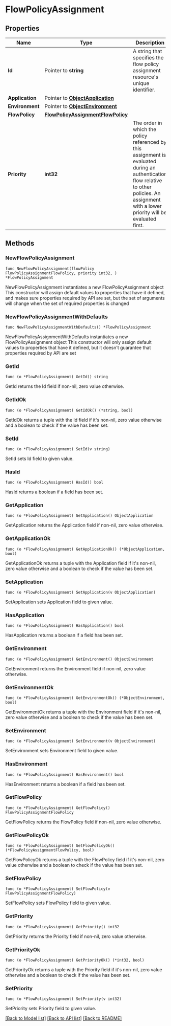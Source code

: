 # FlowPolicyAssignment

## Properties

Name | Type | Description | Notes
------------ | ------------- | ------------- | -------------
**Id** | Pointer to **string** | A string that specifies the flow policy assignment resource&#39;s unique identifier. | [optional] [readonly] 
**Application** | Pointer to [**ObjectApplication**](ObjectApplication.md) |  | [optional] 
**Environment** | Pointer to [**ObjectEnvironment**](ObjectEnvironment.md) |  | [optional] 
**FlowPolicy** | [**FlowPolicyAssignmentFlowPolicy**](FlowPolicyAssignmentFlowPolicy.md) |  | 
**Priority** | **int32** | The order in which the policy referenced by this assignment is evaluated during an authentication flow relative to other policies. An assignment with a lower priority will be evaluated first. | 

## Methods

### NewFlowPolicyAssignment

`func NewFlowPolicyAssignment(flowPolicy FlowPolicyAssignmentFlowPolicy, priority int32, ) *FlowPolicyAssignment`

NewFlowPolicyAssignment instantiates a new FlowPolicyAssignment object
This constructor will assign default values to properties that have it defined,
and makes sure properties required by API are set, but the set of arguments
will change when the set of required properties is changed

### NewFlowPolicyAssignmentWithDefaults

`func NewFlowPolicyAssignmentWithDefaults() *FlowPolicyAssignment`

NewFlowPolicyAssignmentWithDefaults instantiates a new FlowPolicyAssignment object
This constructor will only assign default values to properties that have it defined,
but it doesn't guarantee that properties required by API are set

### GetId

`func (o *FlowPolicyAssignment) GetId() string`

GetId returns the Id field if non-nil, zero value otherwise.

### GetIdOk

`func (o *FlowPolicyAssignment) GetIdOk() (*string, bool)`

GetIdOk returns a tuple with the Id field if it's non-nil, zero value otherwise
and a boolean to check if the value has been set.

### SetId

`func (o *FlowPolicyAssignment) SetId(v string)`

SetId sets Id field to given value.

### HasId

`func (o *FlowPolicyAssignment) HasId() bool`

HasId returns a boolean if a field has been set.

### GetApplication

`func (o *FlowPolicyAssignment) GetApplication() ObjectApplication`

GetApplication returns the Application field if non-nil, zero value otherwise.

### GetApplicationOk

`func (o *FlowPolicyAssignment) GetApplicationOk() (*ObjectApplication, bool)`

GetApplicationOk returns a tuple with the Application field if it's non-nil, zero value otherwise
and a boolean to check if the value has been set.

### SetApplication

`func (o *FlowPolicyAssignment) SetApplication(v ObjectApplication)`

SetApplication sets Application field to given value.

### HasApplication

`func (o *FlowPolicyAssignment) HasApplication() bool`

HasApplication returns a boolean if a field has been set.

### GetEnvironment

`func (o *FlowPolicyAssignment) GetEnvironment() ObjectEnvironment`

GetEnvironment returns the Environment field if non-nil, zero value otherwise.

### GetEnvironmentOk

`func (o *FlowPolicyAssignment) GetEnvironmentOk() (*ObjectEnvironment, bool)`

GetEnvironmentOk returns a tuple with the Environment field if it's non-nil, zero value otherwise
and a boolean to check if the value has been set.

### SetEnvironment

`func (o *FlowPolicyAssignment) SetEnvironment(v ObjectEnvironment)`

SetEnvironment sets Environment field to given value.

### HasEnvironment

`func (o *FlowPolicyAssignment) HasEnvironment() bool`

HasEnvironment returns a boolean if a field has been set.

### GetFlowPolicy

`func (o *FlowPolicyAssignment) GetFlowPolicy() FlowPolicyAssignmentFlowPolicy`

GetFlowPolicy returns the FlowPolicy field if non-nil, zero value otherwise.

### GetFlowPolicyOk

`func (o *FlowPolicyAssignment) GetFlowPolicyOk() (*FlowPolicyAssignmentFlowPolicy, bool)`

GetFlowPolicyOk returns a tuple with the FlowPolicy field if it's non-nil, zero value otherwise
and a boolean to check if the value has been set.

### SetFlowPolicy

`func (o *FlowPolicyAssignment) SetFlowPolicy(v FlowPolicyAssignmentFlowPolicy)`

SetFlowPolicy sets FlowPolicy field to given value.


### GetPriority

`func (o *FlowPolicyAssignment) GetPriority() int32`

GetPriority returns the Priority field if non-nil, zero value otherwise.

### GetPriorityOk

`func (o *FlowPolicyAssignment) GetPriorityOk() (*int32, bool)`

GetPriorityOk returns a tuple with the Priority field if it's non-nil, zero value otherwise
and a boolean to check if the value has been set.

### SetPriority

`func (o *FlowPolicyAssignment) SetPriority(v int32)`

SetPriority sets Priority field to given value.



[[Back to Model list]](../README.md#documentation-for-models) [[Back to API list]](../README.md#documentation-for-api-endpoints) [[Back to README]](../README.md)


